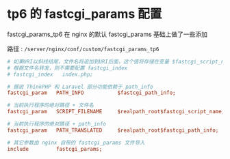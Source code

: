 # tp6 的 fastcgi_params 配置

fastcgi_params_tp6 在 nginx 的默认 fastcgi_params 基础上做了一些添加

路径 : `/server/nginx/conf/custom/fastcgi_params_tp6`

```ini
# 如果URI以斜线结尾，文件名将追加到URI后面，这个值将存储在变量 $fastcgi_script_name 中
# 根据文件名转发，则不需要配置 fastcgi_index
# fastcgi_index   index.php;

# 据说 ThinkPHP 和 Laravel 部分功能依赖于 path_info
fastcgi_param   PATH_INFO           $fastcgi_path_info;

# 当前执行程序的绝对路径 + 文件名
fastcgi_param   SCRIPT_FILENAME     $realpath_root$fastcgi_script_name;

# 当前执行程序的绝对路径 + path_info
fastcgi_param   PATH_TRANSLATED     $realpath_root$fastcgi_path_info;

# 其它参数由 nginx 自带的 fastcgi_params 文件导入
include         fastcgi_params;
```
